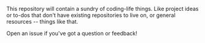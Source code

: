 This repository will contain a sundry of coding-life things. Like project ideas or to-dos that don't have existing repositories to live on, or general resources -- things like that.

Open an issue if you've got a question or feedback!
